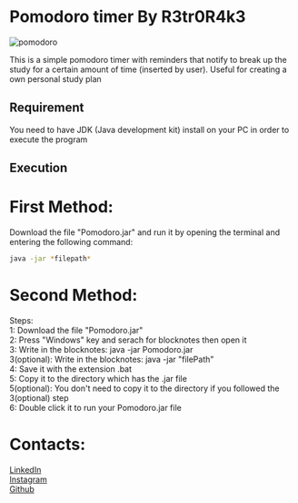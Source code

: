 # Pomodoro timer By R3tr0R4k3

![pomodoro](https://user-images.githubusercontent.com/94828984/231502396-62689983-928c-432f-bee1-ff64f723b864.png)

This is a simple pomodoro timer with reminders that notify to break up the study for a certain amount of time (inserted by user). Useful for creating a own personal
study plan

## Requirement

You need to have JDK (Java development kit) install on your PC in order to execute the program

## Execution
# First Method:
Download the file "Pomodoro.jar" and run it by opening the terminal and entering the following command:

```bash
java -jar *filepath*
```
# Second Method:
Steps:
<br>
1:            Download the file "Pomodoro.jar"
<br>
2:            Press "Windows" key and serach for blocknotes then open it
<br>
3:            Write in the blocknotes: java -jar Pomodoro.jar
<br>
3(optional):  Write in the blocknotes: java -jar "filePath"
<br>
4:            Save it with the extension .bat
<br>
5:            Copy it to the directory which has the .jar file
<br>
5(optional):  You don't need to copy it to the directory if you followed the 3(optional) step
<br>
6:            Double click it to run your Pomodoro.jar file

# Contacts:
[LinkedIn](https://www.linkedin.com/in/cesare-federico-sgaramella/)
<br>
[Instagram](https://www.instagram.com/fede_rake/)
<br>
[Github](https://github.com/R3tr0R4ke)
